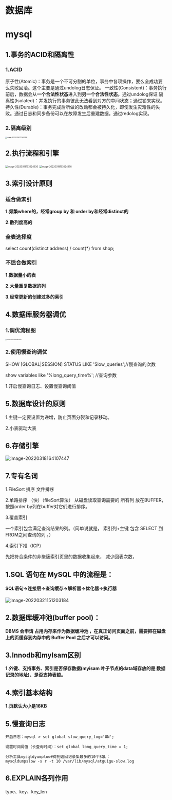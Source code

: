 # 数据库

# mysql

## 1.事务的ACID和隔离性

### 1.ACID

原子性(Atomic)：事务是一个不可分割的单位，事务中各项操作，要么全成功要么失败回滚。这个主要是通过undolog日志保证。
一致性(Consistent)：事务执行前后，数据会从**一个合法性状态**进入到**另一个合法性状态**。通过undolog保证
隔离性(Isolated)：并发执行的事务彼此无法看到对方的中间状态；通过锁来实现。
持久性(Durable)：事务完成后所做的改动都会被持久化，即使发生灾难性的失败。通过日志和同步备份可以在故障发生后重建数据。通过redolog实现。

### 2.隔离级别

<img src="C:\Users\zhang\AppData\Roaming\Typora\typora-user-images\image-20220318172749364.png" alt="image-20220318172749364" style="zoom: 33%;" />

## 2.执行流程和引擎

<img src="C:\Users\zhang\AppData\Roaming\Typora\typora-user-images\image-20220318153224330.png" alt="image-20220318153224330" style="zoom: 50%;" />

<img src="C:\Users\zhang\AppData\Roaming\Typora\typora-user-images\image-20220318153524376.png" alt="image-20220318153524376" style="zoom:50%;" />

## 3.索引设计原则

### 适合做索引

**1.频繁where的，经常group by 和 order by和经常distinct的**

**2.散列度高的**

### 全表选择度

select count(distinct address) / count(*) from shop;

### 不适合做索引

**1.数据量小的表**

**2.大量重复数据的列**

**3.经常更新的创建过多的索引**



## 4.数据库服务器调优

### 1.调优流程图

<img src="C:\Users\zhang\AppData\Roaming\Typora\typora-user-images\image-20220315141829729.png" alt="image-20220315141829729" style="zoom: 25%;" />

### 2.使用慢查询调优

SHOW [GLOBAL|SESSION] STATUS LIKE 'Slow_queries';//慢查询的次数

show variables like '%long_query_time%';                        //查询参数

1.开启慢查询日志、设置慢查询阈值





## 5.数据库设计的原则

1.主键一定要设置为递增，防止页面分裂和记录移动。

2.小表驱动大表



## 6.存储引擎

![image-20220318164107447](C:\Users\zhang\AppData\Roaming\Typora\typora-user-images\image-20220318164107447.png)

## 7.专有名词

1.FileSort 排序  文件排序

2.单路排序 （快）（fileSort算法）
从磁盘读取查询需要的 所有列 放在BUFFER，按照order by列在buffer对它们进行排序。

3.覆盖索引

一个索引包含满足查询结果的列。（简单说就是， 索引列+主键 包含 SELECT 到 FROM之间查询的列 。）

4.索引下推（ICP）

先把符合条件的非聚簇索引页里的数据收集起来，  减少回表次数，





## 1.SQL 语句在 MySQL 中的流程是： 

#### **SQL语句→连接层→查询缓存→解析器→优化器→执行器** 

![image-20220321151203184](C:\Users\zhang\AppData\Roaming\Typora\typora-user-images\image-20220321151203184.png)

## 2.数据库缓冲池(buffer pool)：

**DBMS 会申请 占用内存来作为数据缓冲池 ，在真正访问页面之前，需要把在磁盘上的页缓存到内存中的 Buffer Pool 之后才可以访问。**

## 3.Innodb和myIsam区别

**1.外键、支持事务、索引是否保存数据(myisam 叶子节点的data域存放的是 数据记录的地址)、是否支持表锁。**

## 4.索引基本结构

**1.页默认大小是16KB**

## 5.慢查询日志

```
开启日志：mysql > set global slow_query_log='ON';

设置时间阈值（长查询时间）：set global long_query_time = 1;

分析工具mysqldyumplow#得到返回记录集最多的10个SQL：
mysqldumpslow -s r -t 10 /var/lib/mysql/atguigu-slow.log
```

## 6.EXPLAIN各列作用

type、key、key_len